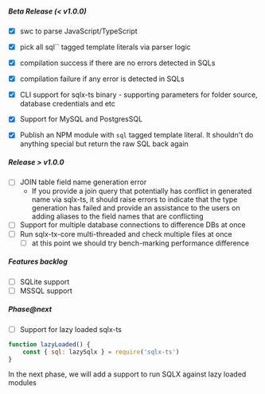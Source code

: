 
##### Beta Release (< v1.0.0)

- [x] swc to parse JavaScript/TypeScript
- [x] pick all sql`` tagged template literals via parser logic
- [x] compilation success if there are no errors detected in SQLs
- [x] compilation failure if any error is detected in SQLs
- [x] CLI support for sqlx-ts binary - supporting parameters for folder source, database credentials and etc
- [x] Support for MySQL and PostgresSQL
- [x] Publish an NPM module with `sql` tagged template literal. It shouldn't do anything special but return the raw SQL back again


##### Release > v1.0.0

- [ ] JOIN table field name generation error
    - If you provide a join query that potentially has conflict in generated name via sqlx-ts, it should raise errors to indicate that the type generation has failed and provide an assistance to the users on adding aliases to the field names that are conflicting
- [ ] Support for multiple database connections to difference DBs at once
- [ ] Run sqlx-tx-core multi-threaded and check multiple files at once
    - [ ] at this point we should try bench-marking performance difference

##### Features backlog

- [ ] SQLite support
- [ ] MSSQL support

##### Phase@next

- [ ] Support for lazy loaded sqlx-ts
```javascript
function lazyLoaded() {
    const { sql: lazySqlx } = require('sqlx-ts')
} 
```
In the next phase, we will add a support to run SQLX against lazy loaded modules
